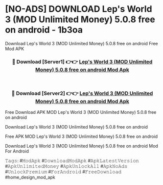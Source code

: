 # [NO-ADS] DOWNLOAD Lep's World 3 (MOD Unlimited Money) 5.0.8 free on android - 1b3oa
Download Lep's World 3 (MOD Unlimited Money) 5.0.8 free on android Free Mod APK

<div align="center">
<h3>🔴 Download [Server1] 👉👉 <a href="https://apk-comot.site?title=Lep's_World_3_(MOD_Unlimited_Money)_5.0.8_free_on_android">Lep's World 3 (MOD Unlimited Money) 5.0.8 free on android Mod Apk</a></h3><br>

<h3>🔴 Download [Server2] 👉👉 <a href="https://apk-comot.site?title=Lep's_World_3_(MOD_Unlimited_Money)_5.0.8_free_on_android">Lep's World 3 (MOD Unlimited Money) 5.0.8 free on android Mod Apk</a></h3>
</div>


Free Download APK MOD Lep's World 3 (MOD Unlimited Money) 5.0.8 free on android

Download Lep's World 3 (MOD Unlimited Money) 5.0.8 free on android 

Free APK MOD Lep's World 3 (MOD Unlimited Money) 5.0.8 free on android 

Download Lep's World 3 (MOD Unlimited Money) 5.0.8 free on android Mod For Android

𝚃𝚊𝚐𝚜: #𝙼𝚘𝚍𝙰𝚙𝚔 #𝙳𝚘𝚠𝚗𝚕𝚘𝚊𝚍𝙼𝚘𝚍𝙰𝚙𝚔 #𝙰𝚙𝚔𝙻𝚊𝚝𝚎𝚜𝚝𝚅𝚎𝚛𝚜𝚒𝚘𝚗 #𝙰𝚙𝚔𝚄𝚗𝚕𝚒𝚖𝚒𝚝𝚎𝚍𝙼𝚘𝚗𝚎𝚢 #𝙰𝚙𝚔𝚄𝚗𝚕𝚘𝚌𝚔𝙰𝚕𝚕 #𝙰𝚙𝚔𝙽𝚘𝙰𝚍𝚜 #𝚄𝚗𝚕𝚘𝚌𝚔𝙿𝚛𝚎𝚖𝚒𝚞𝚖 #𝙵𝚘𝚛𝙰𝚗𝚍𝚛𝚘𝚒𝚍 #𝙵𝚛𝚎𝚎𝙳𝚘𝚠𝚗𝚕𝚘𝚊𝚍 #home_design_mod_apk